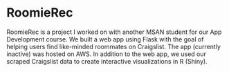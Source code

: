 # RoomieRec
RoomieRec is a project I worked on with another MSAN student for our App Development course. We built a web app using Flask with the goal of helping users find like-minded roommates on Craigslist. The app (currently inactive) was hosted on AWS. In addition to the web app, we used our scraped Craigslist data to create interactive visualizations in R (Shiny).
